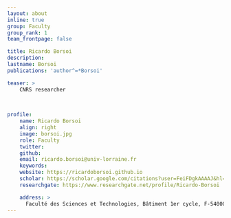 ```yaml
---
layout: about
inline: true
group: Faculty
group_rank: 1
team_frontpage: false

title: Ricardo Borsoi
description: 
lastname: Borsoi
publications: 'author^=*Borsoi'

teaser: > 
    CNRS researcher
    
    

profile:
    name: Ricardo Borsoi
    align: right
    image: borsoi.jpg
    role: Faculty
    twitter: 
    github: 
    email: ricardo.borsoi@univ-lorraine.fr
    keywords:
    website: https://ricardoborsoi.github.io
    scholar: https://scholar.google.com/citations?user=FeiFDgkAAAAJ&hl=en
    researchgate: https://www.researchgate.net/profile/Ricardo-Borsoi

    address: >
      Faculté des Sciences et Technologies, Bâtiment 1er cycle, F-54000 Nancy, Office 419
---
```


